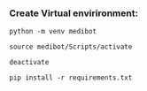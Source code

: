 ### Create Virtual envirironment:
```
python -m venv medibot

source medibot/Scripts/activate

deactivate

pip install -r requirements.txt

```